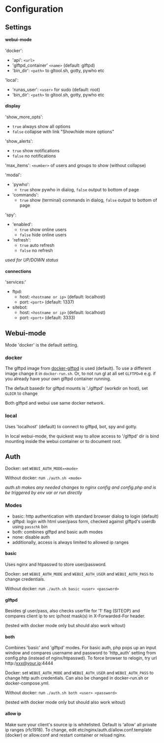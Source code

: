 # Configuration

## Settings

#### webui-mode

'docker':
- 'api': `<url>`
- 'glftpd_container' `<name>` (default: glftpd)
- 'bin_dir': `<path>` to gltool.sh, gotty, pywho etc

'local':
- 'runas_user': `<user>` for sudo (default: root)
- 'bin_dir': `<path>` to gltool.sh, gotty, pywho etc

#### display

'show_more_opts':
 - `true` always show all options
 - `false` collapse with link "Show/hide more options"

'show_alerts':
 - `true` show notifications
 - `false` no notifications

'max_items': `<number>` of users and groups to show (without collapse)

'modal':
 - 'pywho':
    - `true` show pywho in dialog, `false`  output to bottom of page
 - 'commands':
    - `true` show (terminal) commands in dialog, `false` output to bottom of page

'spy':
 - 'enabled':
    - `true` show online users
    - `false` hide online users
 - 'refresh':
    - `true` auto refresh
    - `false` no refresh

*used for UP/DOWN status*

#### connections

'services:'
- ftpd:
    - host: `<hostname or ip>` (default: localhost)
    - port: `<port>` (default: 1337)
- sitebot:
    - host: `<hostname or ip>`  (default: localhost)
    - port: `<port>` (default: 3333)

## Webui-mode

Mode 'docker' is the default setting.

### docker

The glftpd image from [docker-glftpd](https://github.com/silv3rr/docker-glftpd) is used (default). To use a different image change it in `docker-run.sh`. Or, to not run gl at all set `GLFTPD=0` e.g. if you already have your own glftpd container running.

The default basedir for glftpd mounts is './glftpd' (workdir on host), set `GLDIR` to change

Both glftpd and webui use same docker network.

### local

Uses 'localhost' (default) to connect to glftpd, bot, spy and gotty.

In local webui-mode, the quickest way to allow access to '/glftpd' dir is bind mounting inside the webui container or to document root.

## Auth

Docker: set `WEBUI_AUTH_MODE=<mode>`

Without docker: run `./auth.sh <mode>`

_auth.sh makes any needed changes to nginx config and config.php and is be triggered by env var or run directly_

### Modes

- basic: http authentication with standard browser dialog to login (default)
- glftpd: login with html user/pass form, checked against glftpd's userdb using `passchk` bin
- both: combines glftpd and basic auth modes
- none: disable auth
- additionally, access is always limited to allowed ip ranges

#### basic

Uses nginx and htpasswd to store user/password.

Docker: set `WEBUI_AUTH_MODE` and `WEBUI_AUTH_USER` and `WEBUI_AUTH_PASS` to change credentials.

Without docker: run `./auth.sh basic <user> <password>`

#### glftpd

Besides gl user/pass, also checks userfile for '1' flag (SITEOP) and compares client ip to src ip/host mask(s) in X-Forwarded-For header.

(tested with docker mode only but should also work witout)

#### both

Combines 'basic' and 'glftpd' modes. For basic auth, php pops up an input window and compares username and password to 'http_auth' setting from config.php (instead of nginx/htpasswd). To force browser to relogin, try url http:/xxx@your.ip:4444

Docker: set `WEBUI_AUTH_MODE` and `WEBUI_AUTH_USER` and `WEBUI_AUTH_PASS` to change http auth credentials. Can also be changed in docker-run.sh or docker-compose.yml.

Without docker: run `./auth.sh both <user> <password>`

(tested with docker mode only but should also work witout)

#### allow ip

Make sure your client's source ip is whitelisted. Default is 'allow' all private ip ranges (rfc1918). To change, edit etc/nginx/auth.d/allow.conf.template (docker) or allow.conf and restart container or reload nginx.
